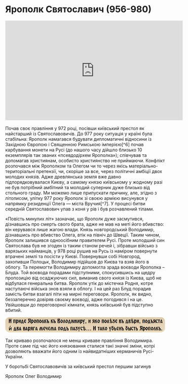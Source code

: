 Ярополк Святославич (956-980)
=================

<div class="fluidMedia">
<iframe align="center" width="560" height="315" src="https://www.youtube.com/embed/uq25m_eyTpA" frameborder="0" allowfullscreen></iframe>
</div>
<div class="popup">
</div>
<div class="space">
</div>

<br>
Почав своє правління у 972 році, посівши київський престол як найстарший
із Святославовичів. До 977 року ситуація у країні була стабільна:
Ярополк намагався будувати дипломатичні відносини із Західною Європою і
Священною Римською імперією[^6] почав карбування монети на Русі (до нашого часу дійшло близько 10 екземплярів так званих «псевдодірхем
Ярополка»); співчував та допомагав християнам, особисто християнство не
приймаючи. Конфлікт розпочався між Ярополком та Олегом чи то через якісь
матеріально-територіальні претензії, чи, скоріше за все, через політичні
амбіції двох молодих князів. Адже древлянська земля вже давно
підпорядковувалася Києву, а самому князю київському у жодному разі не
був потрібний амбітний та молодий суперник дуже близько від стольного
граду. Ми можемо лише припускати причину, але, згідно з літописом,
улітку 977 року Ярополк зі своєю армією висунувся у напрямку резиденції
Олега — міста Вручия[^7]. У процесі битви середній Святославович упав з
коня у рів і був розчавлений тілами. 

«Повість минулих літ» зазначає, що
Ярополк дуже засмутився, дізнавшись про смерть свого брата, адже не мав
на меті його вбивство: він керувався лише жагою влади. Князь
новгородський Володимир, дізнавшись про вбивство Олега, втік на північ
до Швеції. Таким чином, Ярополк залишився одноосібним правителем Русі.
Проте молодший син Святослава був не згоден із таким станом речей і,
зібравши військо з варязьких найманців, у 978 році рушив на Русь із
наміром повернути втрачені землі та посісти у Києві. Повернувши собі
Новгород, захопивши Полоцьк, Володимир підійшов до Києва та взяв його в
облогу. Та перемогти Володимиру допомогла зрада воєводи Ярополка –
Блуда. Той воєвода порадами підступними, спокусившись на щедру
пропозицію від осаджуючих сил, виманив свого князя із Києва, щоб не
відбулася генеральна битва. Ярополк утік до містечка Родня, котре
наступаючі війська знов взяли в облогу. І на цей раз Блуд порадив
замість битви взагалі піти на мирні переговори. Ярополк, як видно,
беззаперечно довіряв своєму воєводі, адже погодився і на це. Увійшовши
до переговорної кімнати, князь київський був підступно вбитий.

<div align="center">
<img src="9.jpg" />
</div>

Так криваво розпочалося не менш криваве правління Володимира. Проте саме
під час його князювання сталися такі значні зміни, котрі дозволяють
вважати його одним із найвидатніших керманичів Русі-України.

[^6]: Величезна міжнаціональна держава у Центральній та Західній Європі, що існувала у період 962 — 1806 років. Вважається правонаступницею Римської та Франкської імперій.

[^7]: Суч. місто Овруч Житомирської обл.


<quiz correctLabel="correct" incorrectLabel="incorrect" checkLabel="check">
<question text="">
<p>У боротьбі Святославовичів за київський престол першим загинув</p>
<answer>Ярополк</answer>
<answer correct>Олег</answer>
<answer>Володимир</answer>
</question>
</quiz>